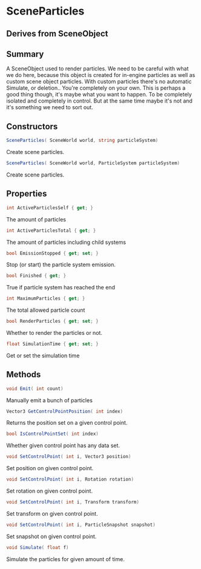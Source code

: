 # SceneParticles

## Derives from SceneObject

## Summary

A SceneObject used to render particles.
We need to be careful with what we do here, because this object is created for in-engine particles
as well as custom scene object particles.
With custom particles there's no automatic Simulate, or deletion.. You're completely on your own. This
is perhaps a good thing though, it's maybe what you want to happen. To be completely isolated and completely
in control. But at the same time maybe it's not and it's something we need to sort out.
## Constructors

```c#
SceneParticles( SceneWorld world, string particleSystem) 
```
Create scene particles.
```c#
SceneParticles( SceneWorld world, ParticleSystem particleSystem) 
```
Create scene particles.
## Properties

```c#
int ActiveParticlesSelf { get; } 
```
The amount of particles
```c#
int ActiveParticlesTotal { get; } 
```
The amount of particles including child systems
```c#
bool EmissionStopped { get; set; } 
```
Stop (or start) the particle system emission.
```c#
bool Finished { get; } 
```
True if particle system has reached the end
```c#
int MaximumParticles { get; } 
```
The total allowed particle count
```c#
bool RenderParticles { get; set; } 
```
Whether to render the particles or not.
```c#
float SimulationTime { get; set; } 
```
Get or set the simulation time
## Methods

```c#
void Emit( int count) 
```
Manually emit a bunch of particles
```c#
Vector3 GetControlPointPosition( int index) 
```
Returns the position set on a given control point.
```c#
bool IsControlPointSet( int index) 
```
Whether given control point has any data set.
```c#
void SetControlPoint( int i, Vector3 position) 
```
Set position on given control point.
```c#
void SetControlPoint( int i, Rotation rotation) 
```
Set rotation on given control point.
```c#
void SetControlPoint( int i, Transform transform) 
```
Set transform on given control point.
```c#
void SetControlPoint( int i, ParticleSnapshot snapshot) 
```
Set snapshot on given control point.
```c#
void Simulate( float f) 
```
Simulate the particles for given amount of time.
